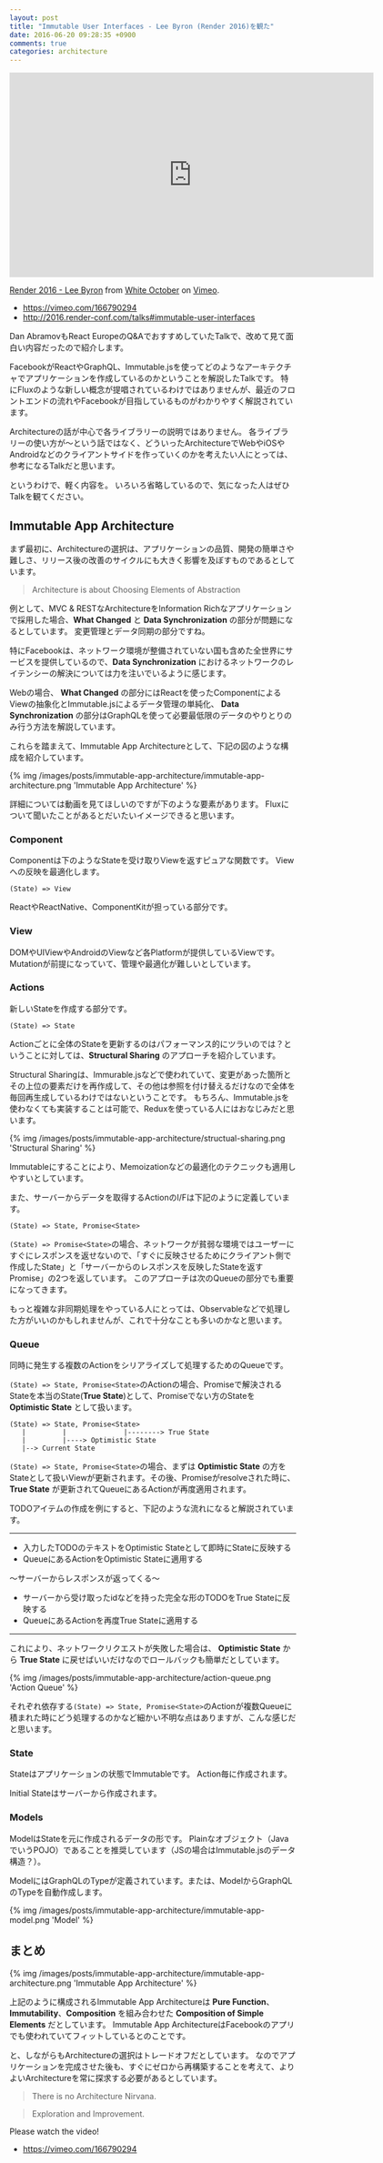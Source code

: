 ```yaml
---
layout: post
title: "Immutable User Interfaces - Lee Byron (Render 2016)を観た"
date: 2016-06-20 09:28:35 +0900
comments: true
categories: architecture
---
```


<iframe src="https://player.vimeo.com/video/166790294" width="640" height="360" frameborder="0" webkitallowfullscreen mozallowfullscreen allowfullscreen></iframe>
<p><a href="https://vimeo.com/166790294">Render 2016 - Lee Byron</a> from <a href="https://vimeo.com/whiteoctober">White October</a> on <a href="https://vimeo.com">Vimeo</a>.</p>

* https://vimeo.com/166790294
* http://2016.render-conf.com/talks#immutable-user-interfaces

Dan AbramovもReact EuropeのQ&AでおすすめしていたTalkで、改めて見て面白い内容だったので紹介します。

FacebookがReactやGraphQL、Immutable.jsを使ってどのようなアーキテクチャでアプリケーションを作成しているのかということを解説したTalkです。
特にFluxのような新しい概念が提唱されているわけではありませんが、最近のフロントエンドの流れやFacebookが目指しているものがわかりやすく解説されています。

Architectureの話が中心で各ライブラリーの説明ではありません。
各ライブラリーの使い方が〜という話ではなく、どういったArchitectureでWebやiOSやAndroidなどのクライアントサイドを作っていくのかを考えたい人にとっては、参考になるTalkだと思います。

というわけで、軽く内容を。
いろいろ省略しているので、気になった人はぜひTalkを観てください。

<!-- more -->

## Immutable App Architecture

まず最初に、Architectureの選択は、アプリケーションの品質、開発の簡単さや難しさ、リリース後の改善のサイクルにも大きく影響を及ぼすものであるとしています。

> Architecture is about Choosing Elements of Abstraction

例として、MVC & RESTなArchitectureをInformation Richなアプリケーションで採用した場合、**What Changed** と **Data Synchronization** の部分が問題になるとしています。
変更管理とデータ同期の部分ですね。

特にFacebookは、ネットワーク環境が整備されていない国も含めた全世界にサービスを提供しているので、**Data Synchronization** におけるネットワークのレイテンシーの解決については力を注いでいるように感じます。

Webの場合、 **What Changed** の部分にはReactを使ったComponentによるViewの抽象化とImmutable.jsによるデータ管理の単純化、 **Data Synchronization** の部分はGraphQLを使って必要最低限のデータのやりとりのみ行う方法を解説しています。

これらを踏まえて、Immutable App Architectureとして、下記の図のような構成を紹介しています。

{% img /images/posts/immutable-app-architecture/immutable-app-architecture.png 'Immutable App Architecture' %}

詳細については動画を見てほしいのですが下のような要素があります。
Fluxについて聞いたことがあるとだいたいイメージできると思います。

### Component

Componentは下のようなStateを受け取りViewを返すピュアな関数です。
Viewへの反映を最適化します。

```
(State) => View
```

ReactやReactNative、ComponentKitが担っている部分です。

### View

DOMやUIViewやAndroidのViewなど各Platformが提供しているViewです。
Mutationが前提になっていて、管理や最適化が難しいとしています。

### Actions

新しいStateを作成する部分です。

```
(State) => State
```

Actionごとに全体のStateを更新するのはパフォーマンス的にツラいのでは？ということに対しては、**Structural Sharing** のアプローチを紹介しています。

Structural Sharingは、Immurable.jsなどで使われていて、変更があった箇所とその上位の要素だけを再作成して、その他は参照を付け替えるだけなので全体を毎回再生成しているわけではないということです。
もちろん、Immutable.jsを使わなくても実装することは可能で、Reduxを使っている人にはおなじみだと思います。

{% img /images/posts/immutable-app-architecture/structual-sharing.png 'Structural Sharing' %}

Immutableにすることにより、Memoizationなどの最適化のテクニックも適用しやすいとしています。

また、サーバーからデータを取得するActionのI/Fは下記のように定義しています。

```
(State) => State, Promise<State>
```

`(State) => Promise<State>`の場合、ネットワークが貧弱な環境ではユーザーにすぐにレスポンスを返せないので、「すぐに反映させるためにクライアント側で作成したState」と「サーバーからのレスポンスを反映したStateを返すPromise」の2つを返しています。
このアプローチは次のQueueの部分でも重要になってきます。

もっと複雑な非同期処理をやっている人にとっては、Observableなどで処理した方がいいのかもしれませんが、これで十分なことも多いのかなと思います。

### Queue

同時に発生する複数のActionをシリアライズして処理するためのQueueです。

`(State) => State, Promise<State>`のActionの場合、Promiseで解決されるStateを本当のState(**True State**)として、Promiseでない方のStateを **Optimistic State** として扱います。

```
(State) => State, Promise<State>
   |         |              |--------> True State
   |         |----> Optimistic State
   |--> Current State
```

`(State) => State, Promise<State>`の場合、まずは **Optimistic State** の方をStateとして扱いViewが更新されます。その後、Promiseがresolveされた時に、**True State** が更新されてQueueにあるActionが再度適用されます。

TODOアイテムの作成を例にすると、下記のような流れになると解説されています。

-----------------------

* 入力したTODOのテキストをOptimistic Stateとして即時にStateに反映する
* QueueにあるActionをOptimistic Stateに適用する

〜サーバーからレスポンスが返ってくる〜

* サーバーから受け取ったidなどを持った完全な形のTODOをTrue Stateに反映する
* QueueにあるActionを再度True Stateに適用する

-----------------------

これにより、ネットワークリクエストが失敗した場合は、 **Optimistic State** から **True State** に戻せばいいだけなのでロールバックも簡単だとしています。

{% img /images/posts/immutable-app-architecture/action-queue.png 'Action Queue' %}

それぞれ依存する`(State) => State, Promise<State>`のActionが複数Queueに積まれた時にどう処理するのかなど細かい不明な点はありますが、こんな感じだと思います。

### State

Stateはアプリケーションの状態でImmutableです。
Action毎に作成されます。

Initial Stateはサーバーから作成されます。

### Models

ModelはStateを元に作成されるデータの形です。
Plainなオブジェクト（JavaでいうPOJO）であることを推奨しています（JSの場合はImmutable.jsのデータ構造？）。

ModelにはGraphQLのTypeが定義されています。または、ModelからGraphQLのTypeを自動作成します。

{% img /images/posts/immutable-app-architecture/immutable-app-model.png 'Model' %}

## まとめ

{% img /images/posts/immutable-app-architecture/immutable-app-architecture.png 'Immutable App Architecture' %}

上記のように構成されるImmutable App Architectureは **Pure Function**、**Immutability**、**Composition** を組み合わせた **Composition of Simple Elements** だとしています。
Immutable App ArchitectureはFacebookのアプリでも使われていてフィットしているとのことです。

と、しながらもArchitectureの選択はトレードオフだとしています。
なのでアプリケーションを完成させた後も、すぐにゼロから再構築することを考えて、よりよいArchitectureを常に探求する必要があるとしています。

> There is no Architecture Nirvana.

> Exploration and Improvement.

Please watch the video!

* https://vimeo.com/166790294
